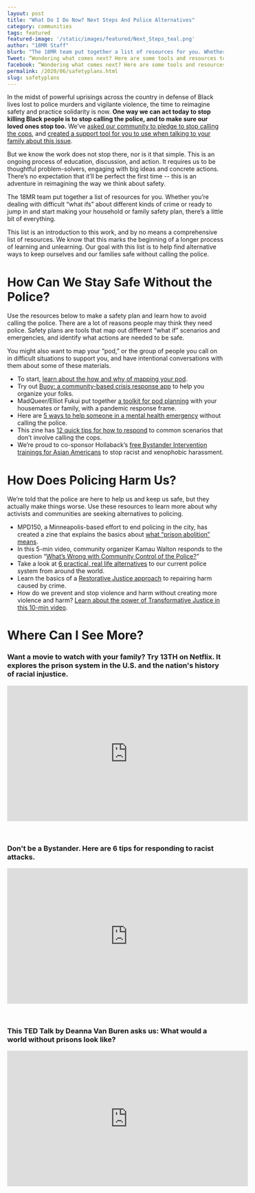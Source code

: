 ```yaml
---
layout: post
title: "What Do I Do Now? Next Steps And Police Alternatives"
category: communities
tags: featured
featured-image: '/static/images/featured/Next_Steps_teal.png'
author: "18MR Staff" 
blurb: "The 18MR team put together a list of resources for you. Whether you’re dealing with difficult “what ifs” about different kinds of crime or ready to jump in and start making your household or family safety plan, there’s a little bit of everything."
Tweet: “Wondering what comes next? Here are some tools and resources to think about a world beyond policing.”
facebook: “Wondering what comes next? Here are some tools and resources to think about a world beyond policing.”
permalink: /2020/06/safetyplans.html
slug: safetyplans
---
```


In the midst of powerful uprisings across the country in defense of Black lives lost to police murders and vigilante violence, the time to reimagine safety and practice solidarity is now. **One way we can act today to stop killing Black people is to stop calling the police, and to make sure our loved ones stop too.** We’ve [asked our community to pledge to stop calling the cops](https://action.18mr.org/dontcallpolice/), and [created a support tool for you to use when talking to your family about this issue](https://18millionrising.org/2020/06/callonme.html). 

But we know the work does not stop there, nor is it that simple. This is an ongoing process of education, discussion, and action. It requires us to be thoughtful problem-solvers, engaging with big ideas and concrete actions. There’s no expectation that it’ll be perfect the first time -- this is an adventure in reimagining the way we think about safety.

The 18MR team put together a list of resources for you. Whether you’re dealing with difficult “what ifs” about different kinds of crime or ready to jump in and start making your household or family safety plan, there’s a little bit of everything.

This list is an introduction to this work, and by no means a comprehensive list of resources. We know that this marks the beginning of a longer process of learning and unlearning. Our goal with this list is to help find alternative ways to keep ourselves and our families safe without calling the police.

# How Can We Stay Safe Without the Police?

Use the resources below to make a safety plan and learn how to avoid calling the police. There are a lot of reasons people may think they need police. Safety plans are tools that map out different “what if” scenarios and emergencies, and identify what actions are needed to be safe. 

You might also want to map your “pod,” or the group of people you call on in difficult situations to support you, and have intentional conversations with them about some of these materials.

- To start, [learn about the how and why of mapping your pod](https://batjc.wordpress.com/pods-and-pod-mapping-worksheet/). 
- Try out [Buoy: a community-based crisis response app](https://betterangels.github.io/buoy/) to help you organize your folks.
- MadQueer/Elliot Fukui put together [a toolkit for pod planning](https://drive.google.com/file/d/18jineTQqwCaTjUYoLiO3I-Z60vSE-rO0/view) with your housemates or family, with a pandemic response frame.
- Here are [5 ways to help someone in a mental health emergency](https://thebodyisnotanapology.com/magazine/5-ways-to-help-someone-in-a-mental-health-emergency-without-calling-the-police/) without calling the police. 
- This zine has [12 quick tips for how to respond](https://www.sproutdistro.com/catalog/zines/organizing/12-things-instead-calling-cops) to common scenarios that don’t involve calling the cops. 
- We’re proud to co-sponsor Hollaback’s [free Bystander Intervention trainings for Asian Americans](https://www.ihollaback.org/bystanderintervention/) to stop racist and xenophobic harassment. 

# How Does Policing Harm Us?

We’re told that the police are here to help us and keep us safe, but they actually make things worse. Use these resources to learn more about why activists and communities are seeking alternatives to policing.  

- MPD150, a Minneapolis-based effort to end policing in the city, has created a zine that explains the basics about [what “prison abolition” means](https://www.mpd150.com/faq/). 
- In this 5-min video, community organizer Kamau Walton responds to the question “[What’s Wrong with Community Control of the Police?](https://youtu.be/_qYuBy4OoVM)”
- Take a look at [6 practical, real life alternatives](https://www.rollingstone.com/politics/politics-news/police-brutality-cop-free-world-protest-199465/) to our current police system from around the world. 
- Learn the basics of a [Restorative Justice approach](http://restorativejustice.org/restorative-justice/about-restorative-justice/tutorial-intro-to-restorative-justice/lesson-1-what-is-restorative-justice/) to repairing harm caused by crime. 
- How do we prevent and stop violence and harm without creating more violence and harm? [Learn about the power of Transformative Justice in this 10-min video](https://youtu.be/U-_BOFz5TXo).

# Where Can I See More?

### Want a movie to watch with your family? Try 13TH on Netflix. It explores the prison system in the U.S. and the nation's history of racial injustice.

<iframe style="padding-bottom:30px;" width="560" height="315" src="https://www.youtube.com/embed/f6GDcBf_IjY" frameborder="0" allow="accelerometer; autoplay; encrypted-media; gyroscope; picture-in-picture" allowfullscreen></iframe>

### Don't be a Bystander. Here are 6 tips for responding to racist attacks. 

<iframe style="padding-bottom:30px;" width="560" height="315" src="https://www.youtube.com/embed/krgcbiRu0ys" frameborder="0" allow="accelerometer; autoplay; encrypted-media; gyroscope; picture-in-picture" allowfullscreen></iframe>

### This TED Talk by Deanna Van Buren asks us: What would a world without prisons look like? 

<iframe style="padding-bottom:30px;" width="560" height="315" src="https://www.youtube.com/embed/m6X1i8khmt8" frameborder="0" allow="accelerometer; autoplay; encrypted-media; gyroscope; picture-in-picture" allowfullscreen></iframe>